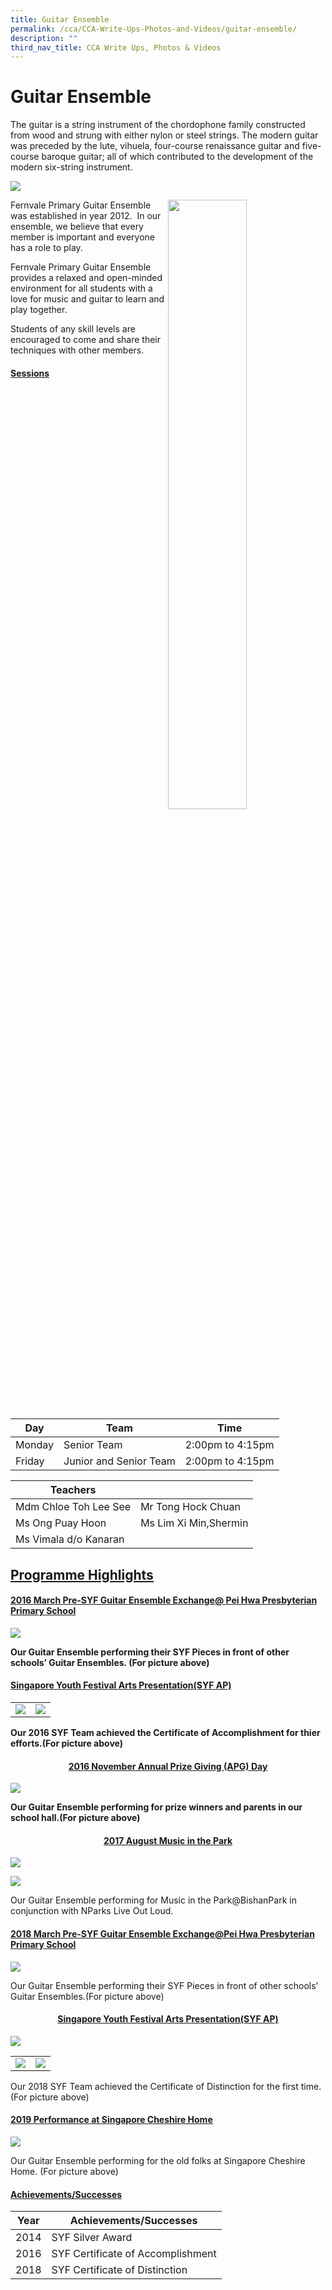 ```yaml
---
title: Guitar Ensemble
permalink: /cca/CCA-Write-Ups-Photos-and-Videos/guitar-ensemble/
description: ""
third_nav_title: CCA Write Ups, Photos & Videos
---
```

# Guitar Ensemble
The guitar is a string instrument of the chordophone family constructed from wood and strung with either nylon or steel strings.&nbsp;The modern guitar was preceded by the lute, vihuela, four-course renaissance guitar and five-course baroque guitar; all of which contributed to the development of the modern six-string instrument.

![](/images/Cca/Guitar%20Ensemble/IMG_5514.jpg)


<img src="/images/Cca/Guitar%20Ensemble/IMG_5341.jpg" style="width:50%;float:right">
		 
Fernvale Primary Guitar Ensemble was established in year 2012.&nbsp; In our ensemble, we believe that every member is important and everyone has a role to play.&nbsp;  

Fernvale Primary Guitar Ensemble provides a relaxed and open-minded environment for all students with a love for music and guitar to learn and play together.

Students of any skill levels are encouraged to come and share their techniques with other members.

#### <b><u>Sessions</u></b>

| Day    | Team                   | Time             |
|--------|------------------------|------------------|
| Monday | Senior Team            | 2:00pm to 4:15pm |
| Friday | Junior and Senior Team | 2:00pm to 4:15pm |

| Teachers                          |                               |
|-----------------------------------|-------------------------------|
| Mdm Chloe Toh Lee See            | Mr Tong Hock Chuan |
| Ms Ong Puay Hoon | Ms Lim Xi Min,Shermin            |
| Ms Vimala d/o Kanaran             |                               |

## <b><u>Programme Highlights</u></b>

#### <b><u>2016 March Pre-SYF Guitar Ensemble Exchange@ Pei Hwa Presbyterian Primary School</u></b>

![](/images/Cca/Guitar%20Ensemble/IMG_4607.jpg)

**Our Guitar Ensemble performing their SYF Pieces in front of other schools’ Guitar Ensembles. (For picture above)**

#### <b><u>Singapore Youth Festival Arts Presentation(SYF AP)</u></b>

|   |   |
|---|---|
|  ![](/images/Cca/Guitar%20Ensemble/IMG_5529.jpg) |  ![](/images/Cca/Guitar%20Ensemble/IMG_5527.jpg) |


**Our 2016 SYF Team achieved the Certificate of Accomplishment for thier efforts.(For picture above)**

#### <center><b><u>2016 November Annual Prize Giving (APG) Day</u></b></center>

![](/images/Cca/Guitar%20Ensemble/IMG_5168.jpg)

**Our Guitar Ensemble performing for prize winners and parents in our school hall.(For picture above)**

#### <center><b><u>2017 August Music in the Park</u></b></center>

![](/images/Cca/Guitar%20Ensemble/IMG_2840.jpg)

![](/images/Cca/Guitar%20Ensemble/IMG_2843.jpg)

Our Guitar Ensemble performing for Music in the Park@BishanPark in conjunction with NParks Live Out Loud.

#### <b><u> 2018 March Pre-SYF Guitar Ensemble Exchange@Pei Hwa Presbyterian Primary School</u></b>

![](/images/Cca/Guitar%20Ensemble/pasted%20image%200%20(5).png)

Our Guitar Ensemble performing their SYF Pieces in front of other schools’ Guitar Ensembles.(For picture above)

#### <center><b><u> Singapore Youth Festival Arts Presentation(SYF AP)</u></b></center>

![](/images/Cca/Guitar%20Ensemble/pasted%20image%200%20(6).png)

|   |   |
|---|---|
| ![](/images/Cca/Guitar%20Ensemble/file3.jpg)  | ![](/images/Cca/Guitar%20Ensemble/file.jpg)  |

Our 2018 SYF Team achieved the Certificate of Distinction for the first time.(For picture above)

#### <b><u> 2019 Performance at Singapore Cheshire Home</u></b>

![](/images/Cca/Guitar%20Ensemble/12.jpg)

Our Guitar Ensemble performing for the old folks at Singapore Cheshire Home. (For picture above)

#### <b><u>Achievements/Successes</u></b>

| Year | Achievements/Successes            |
|------|-----------------------------------|
| 2014 | SYF Silver Award                  |
| 2016 | SYF Certificate of Accomplishment |
| 2018 | SYF Certificate of Distinction    |